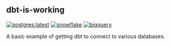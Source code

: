 ## dbt-is-working

[![postgres:latest](https://github.com/jeremyyeo/dbt-playbook/actions/workflows/postgres.yml/badge.svg)](https://github.com/jeremyyeo/dbt-playbook/actions/workflows/postgres.yml) [![snowflake](https://github.com/jeremyyeo/dbt-playbook/actions/workflows/snowflake.yml/badge.svg)](https://github.com/jeremyyeo/dbt-playbook/actions/workflows/snowflake.yml) [![bigquery](https://github.com/jeremyyeo/dbt-playbook/actions/workflows/bigquery.yml/badge.svg)](https://github.com/jeremyyeo/dbt-playbook/actions/workflows/bigquery.yml)

A basic example of getting dbt to connect to various databases.
